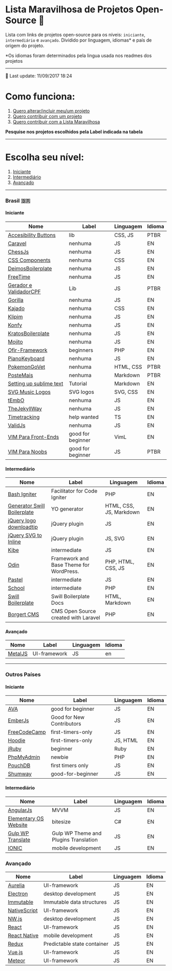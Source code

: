 # Lista Maravilhosa de Projetos Open-Source :dancer:

Lista com links de projetos open-source para os níveis: `iniciante`, `intermediário` e `avançado`. Dividido por linguagem, idiomas* e país de origem do projeto.

*Os idiomas foram determinados pela lingua usada nos readmes dos projetos

---

:rocket: Last update: 11/09/2017 18:24

# Como funciona:
1. [Quero alterar/incluir meu/um projeto](meu-projeto.md)
2. [Quero contribuir com um projeto](contribuindo.md)
3. [Quero contribuir com a Lista Maravilhosa](contribuindo-lista.md)

**Pesquise nos projetos escolhidos pela Label indicada na tabela**

---


# Escolha seu nível:
1. [Iniciante](#iniciante)
2. [Intermediário](#intermediário)
3. [Avançado](#avançado)

---

### Brasil <span>&#x1f1e7;&#x1f1f7;</span>
#### Iniciante
Nome | Label | Linguagem | Idioma
---- | ---- | ---- | ----
[Accesibility Buttons](https://github.com/tiagoporto/accessibility-buttons) | lib | CSS, JS | PTBR
[Caravel](https://github.com/caravel-tool/caravel) | nenhuma | JS | EN
[ChessJs](https://github.com/LFeh/chess) | nenhuma | JS | EN
[CSS Components](https://github.com/LFeh/css-components) | nenhuma | CSS | EN
[DeimosBoilerplate](https://github.com/ribeiroevandro/deimos-boilerplate) | nenhuma | JS | EN
[FreeTime](https://github.com/free-time/) | nenhuma | JS | EN
[Gerador e ValidadorCPF](https://github.com/tiagoporto/gerador-validador-cpf) | Lib | JS | PTBR
[Gorilla](https://github.com/floripajs/gorilla) | nenhuma | JS | EN
[Kajado](https://github.com/kajado) | nenhuma | CSS | EN
[Klipim](https://github.com/floripajs/klipim) | nenhuma | JS | EN
[Konfy](https://github.com/guantanamo/konfy) | nenhuma | JS | EN
[KratosBoilerplate](https://github.com/LFeh/kratos-boilerplate) | nenhuma | JS | EN
[Mojito](https://github.com/floripajs/mojito) | nenhuma | JS | EN
[Ofir-Framework](https://github.com/valdiney/Ofir_Framework-0.1) | beginners | PHP | EN
[PianoKeyboard](https://github.com/LFeh/piano) | nenhuma | JS | EN
[PokemonGoVet](https://github.com/pokemongovet/pokemongo.vet.br) | nenhuma | HTML, CSS | PTBR
[PosteMais](https://github.com/frontendbr/poste-mais) | nenhuma | Markdown | PTBR
[Setting up sublime text](https://github.com/tiagoporto/setting-up-sublime-text) | Tutorial | Markdown | EN
[SVG Music Logos](https://github.com/tiagoporto/svg-music-logos) | SVG logos | SVG, CSS | EN
[tEmbO](https://github.com/guisouza/tEmbO) | nenhuma | JS | EN
[TheJekyllWay](https://github.com/thejekyllway) | nenhuma | JS | EN
[Timetracking](https://github.com/mvmjacobs/timetracking) | help wanted | TS | EN
[ValidJs](https://github.com/dleitee/valid.js) | nenhuma | JS | EN
[VIM Para Front-Ends](https://github.com/VictorVoid/vim-frontend) | good for beginner | VimL | EN
[VIM Para Noobs](https://github.com/woliveiras/vimparanoobs) | good for beginner | JS | PTBR


#### Intermediário
Nome | Label | Linguagem | Idioma
---- | ---- | ---- | ----
[Bash Igniter](https://github.com/omarkdev/bash-igniter) | Facilitator for Code Igniter | PHP | EN
[Generator Swill Boilerplate](https://github.com/tiagoporto/generator-swill-boilerplate) | YO generator | HTML, CSS, JS, Markdown | EN
[jQuery logo downloadtip](https://github.com/tiagoporto/jquery-logo-downloadtip) | jQuery plugin | JS | EN
[jQuery SVG to Inline](https://github.com/tiagoporto/jquery-svg-to-inline) | jQuery plugin | JS, SVG | EN
[Kibe](https://github.com/woliveiras/kibe) | intermediate | JS | EN
[Odin](https://github.com/wpbrasil/odin) | Framework and Base Theme for WordPress. | PHP, HTML, CSS, JS | EN
[Pastel](https://github.com/woliveiras/pastel) | intermediate | JS | EN
[School](https://github.com/resultsystems/school) | intermediate | PHP | EN
[Swill Boilerplate](https://github.com/tiagoporto/generator-swill-boilerplate) | Swill Boilerplate Docs | HTML, Markdown | EN
[Borgert CMS](https://github.com/odirleiborgert/borgert-cms) | CMS Open Source created with Laravel | PHP | EN


#### Avançado
Nome | Label | Linguagem | Idioma
---- | ---- | ---- | ----
[MetalJS](https://github.com/metal/metal.js) | UI-framework | JS | en

---

### Outros Países
#### Iniciante
Nome | Label | Linguagem | Idioma
---- | ---- | ---- | ----
[AVA](https://github.com/avajs/ava/labels/good%20for%20beginner) | good for beginner | JS | EN
[EmberJs](https://github.com/emberjs/ember.js/labels/Good%20for%20New%20Contributors) | Good for New Contributors | JS | EN
[FreeCodeCamp](https://github.com/FreeCodeCamp/FreeCodeCamp/labels/first-timers-only) | first-timers-only | JS | EN
[Hoodie](https://github.com/hoodiehq) | first-timers-only | JS, HTML | EN
[jRuby](https://github.com/jruby/jruby/labels/beginner) | beginner | Ruby | EN
[PhpMyAdmin](https://github.com/phpmyadmin/phpmyadmin/labels/newbie) | newbie | PHP | EN
[PouchDB](https://github.com/pouchdb/pouchdb/labels/first%20timers%20only) | first timers only | JS | EN
[Shumway](https://github.com/mozilla/shumway/labels/good-for-beginner) | good-for-beginner | JS | EN


#### Intermediário
Nome | Label | Linguagem | Idioma
---- | ---- | ---- | ----
[AngularJs](https://angularjs.org) | MVVM | JS | EN
[Elementary OS Website](https://github.com/elementary/website) | bitesize | C# | EN
[Gulp WP Translate](https://github.com/upcesar/gulp-wp-translate) | Gulp WP Theme and Plugins Translation | JS | EN
[IONIC](http://ionicframework.com) | mobile development | JS | EN


### Avançado
Nome | Label | Linguagem | Idioma
---- | ---- | ---- | ----
[Aurelia](http://aurelia.io) | UI-framework | JS | EN
[Electron](http://electron.atom.io) | desktop development | JS | EN
[Immutable](https://facebook.github.io/immutable-js) | Immutable data structures | JS | EN
[NativeScript](https://www.nativescript.org) | UI-framework | JS | EN
[NW.js](http://nwjs.io) | desktop development | JS | EN
[React](https://facebook.github.io/react) | UI-framework | JS | EN
[React Native](https://facebook.github.io/react-native) | mobile development | JS | EN
[Redux](https://facebook.github.io/react) | Predictable state container | JS | EN
[Vue.js](http://vuejs.org) | UI-framework | JS | EN
[Meteor](https://www.meteor.com/) | UI-framework | JS | EN
